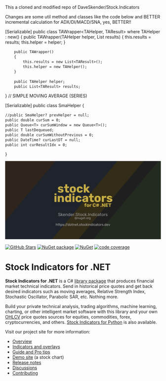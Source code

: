This a cloned and modified repo of DaveSkender/Stock.Indicators

Changes are some util method and classes like the code below and BETTER incremental calculation for ADX/DI/MACD/SNA, yes, BETTER!!


[Serializable]
public class TAWrapper<TAHelper, TAResult>
        where TAHelper : new()
    {
        public TAWrapper(TAHelper helper, List<TAResult> results)
        {
            this.results = results;
            this.helper = helper;
        }

        public TAWrapper()
        {
            this.results = new List<TAResult>();
            this.helper = new TAHelper();
        }

        public TAHelper helper;
        public List<TAResult> results;

}
// SIMPLE MOVING AVERAGE (SERIES)

[Serializable]
public class SmaHelper<T>
{

    //public SmaHelper? prevHelper = null;
    public double curSum = 0;
    public Queue<T> curSumWindow = new Queue<T>();
    public T lastDequeued;
    public double curSumWithoutPrevious = 0;
    public DateTime? curLastDT = null;
    public int curResultIdx = 0;
}


[![image](https://raw.githubusercontent.com/DaveSkender/Stock.Indicators/main/docs/assets/social-banner.png)](https://dotnet.StockIndicators.dev/)

[![GitHub Stars](https://img.shields.io/github/stars/DaveSkender/Stock.Indicators?logo=github&label=Stars)](https://github.com/DaveSkender/Stock.Indicators)
[![NuGet package](https://img.shields.io/nuget/v/skender.stock.indicators?color=blue&logo=NuGet&label=NuGet)](https://www.nuget.org/packages/Skender.Stock.Indicators)
[![NuGet](https://img.shields.io/nuget/dt/skender.stock.indicators?logo=NuGet&label=Downloads)](https://www.nuget.org/packages/Skender.Stock.Indicators)
[![code coverage](https://img.shields.io/azure-devops/coverage/skender/stock.indicators/21/main?logo=AzureDevOps&label=Test%20Coverage)](https://dev.azure.com/skender/Stock.Indicators/_build/latest?definitionId=21&branchName=main&view=codecoverage-tab)

# Stock Indicators for .NET

**Stock Indicators for .NET** is a C# [library package](https://www.nuget.org/packages/Skender.Stock.Indicators) that produces financial market technical indicators.  Send in historical price quotes and get back desired indicators such as moving averages, Relative Strength Index, Stochastic Oscillator, Parabolic SAR, etc.  Nothing more.

Build your private technical analysis, trading algorithms, machine learning, charting, or other intelligent market software with this library and your own [OHLCV](https://dotnet.stockindicators.dev/guide/#historical-quotes) price quotes sources for equities, commodities, forex, cryptocurrencies, and others.  [Stock Indicators for Python](https://python.stockindicators.dev/) is also available.

Visit our project site for more information:

- [Overview](https://dotnet.stockindicators.dev/)
- [Indicators and overlays](https://dotnet.stockindicators.dev/indicators/)
- [Guide and Pro tips](https://dotnet.stockindicators.dev/guide/)
- [Demo site](https://charts.stockindicators.dev/) (a stock chart)
- [Release notes](https://github.com/DaveSkender/Stock.Indicators/releases)
- [Discussions](https://github.com/DaveSkender/Stock.Indicators/discussions)
- [Contributing](https://dotnet.stockindicators.dev/contributing/)
